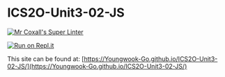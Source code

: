# ICS2O-Unit3-02-JS

[![Mr Coxall's Super Linter](https://github.com/Youngwook-Go/ICS2O-Unit3-02-JS-PWA/workflows/Mr%20Coxall's%20Super%20Linter/badge.svg)](https://github.com/Youngwook-Go/ICS2O-Unit3-02-JS/actions)

[![Run on Repl.it](https://repl.it/badge/github/Youngwook-Go/ICS2O-Unit3-02-JS)](https://repl.it/github/Youngwook-GO/ICS2O-Unit3-02-JS)

This site can be found at: [https://Youngwook-Go.github.io/ICS2O-Unit3-02-JS/](https://Youngwook-Go.github.io/ICS2O-Unit3-02-JS/)
